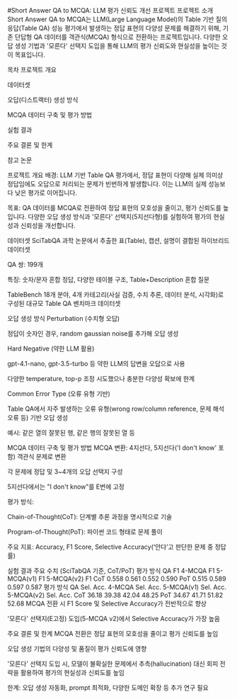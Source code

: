 #Short Answer QA to MCQA: LLM 평가 신뢰도 개선 프로젝트
프로젝트 소개
Short Answer QA to MCQA는 LLM(Large Language Model)의 Table 기반 질의응답(Table QA) 성능 평가에서 발생하는 정답 표현의 다양성 문제를 해결하기 위해, 기존 단답형 QA 데이터를 객관식(MCQA) 형식으로 전환하는 프로젝트입니다. 다양한 오답 생성 기법과 '모른다' 선택지 도입을 통해 LLM의 평가 신뢰도와 현실성을 높이는 것이 목표입니다.

목차
프로젝트 개요

데이터셋

오답(디스트랙터) 생성 방식

MCQA 데이터 구축 및 평가 방법

실험 결과

주요 결론 및 한계

참고 논문

프로젝트 개요
배경:
LLM 기반 Table QA 평가에서, 정답 표현이 다양해 실제 의미상 정답임에도 오답으로 처리되는 문제가 빈번하게 발생합니다. 이는 LLM의 실제 성능보다 낮은 평가로 이어집니다.

목표:
QA 데이터를 MCQA로 전환하여 정답 표현의 모호성을 줄이고, 평가 신뢰도를 높입니다. 다양한 오답 생성 방식과 '모른다' 선택지(5지선다형)를 실험하여 평가의 현실성과 신뢰성을 개선합니다.

데이터셋
SciTabQA
과학 논문에서 추출한 표(Table), 캡션, 설명이 결합된 하이브리드 데이터셋

QA 쌍: 199개

특징: 숫자/문자 혼합 정답, 다양한 테이블 구조, Table+Description 혼합 질문

TableBench
18개 분야, 4개 카테고리(사실 검증, 수치 추론, 데이터 분석, 시각화)로 구성된 대규모 Table QA 벤치마크 데이터셋

오답 생성 방식
Perturbation (수치형 오답)

정답이 숫자인 경우, random gaussian noise를 추가해 오답 생성

Hard Negative (약한 LLM 활용)

gpt-4.1-nano, gpt-3.5-turbo 등 약한 LLM의 답변을 오답으로 사용

다양한 temperature, top-p 조정 시도했으나 충분한 다양성 확보에 한계

Common Error Type (오류 유형 기반)

Table QA에서 자주 발생하는 오류 유형(wrong row/column reference, 문제 해석 오류 등) 기반 오답 생성

예시: 같은 열의 잘못된 행, 같은 행의 잘못된 열 등

MCQA 데이터 구축 및 평가 방법
MCQA 변환:
4지선다, 5지선다('I don't know' 포함) 객관식 문제로 변환

각 문제에 정답 및 3~4개의 오답 선택지 구성

5지선다에서는 "I don't know"를 E번에 고정

평가 방식:

Chain-of-Thought(CoT): 단계별 추론 과정을 명시적으로 기술

Program-of-Thought(PoT): 파이썬 코드 형태로 문제 풀이

주요 지표: Accuracy, F1 Score, Selective Accuracy(‘안다’고 판단한 문제 중 정답률)

실험 결과
주요 수치 (SciTabQA 기준, CoT/PoT)
평가 방식	QA F1	4-MCQA F1	5-MCQA(v1) F1	5-MCQA(v2) F1
CoT	0.558	0.561	0.552	0.590
PoT	0.515	0.589	0.597	0.587
평가 방식	QA Sel. Acc.	4-MCQA Sel. Acc.	5-MCQA(v1) Sel. Acc.	5-MCQA(v2) Sel. Acc.
CoT	36.18	39.38	42.04	48.25
PoT	34.67	41.71	51.82	52.68
MCQA 전환 시 F1 Score 및 Selective Accuracy가 전반적으로 향상

'모른다' 선택지(E고정) 도입(5-MCQA v2)에서 Selective Accuracy가 가장 높음

주요 결론 및 한계
MCQA 전환은 정답 표현의 모호성을 줄이고 평가 신뢰도를 높임

오답 생성 기법의 다양성 및 품질이 평가 신뢰도에 영향

'모른다' 선택지 도입 시, 모델이 불확실한 문제에서 추측(hallucination) 대신 회피 전략을 활용하여 평가의 현실성과 신뢰도를 높임

한계: 오답 생성 자동화, prompt 최적화, 다양한 도메인 확장 등 추가 연구 필요
